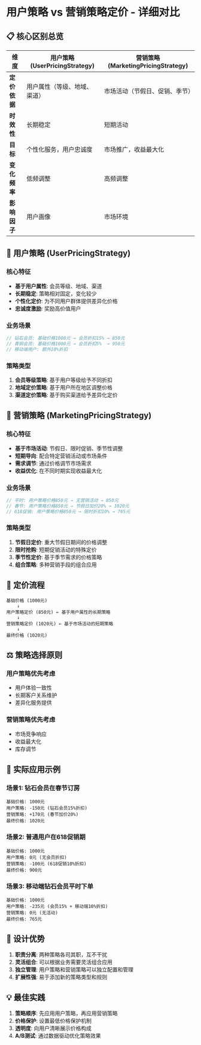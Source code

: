 # 用户策略 vs 营销策略定价 - 详细对比

## 📋 核心区别总览

| 维度 | 用户策略 (UserPricingStrategy) | 营销策略 (MarketingPricingStrategy) |
|------|-------------------------------|-----------------------------------|
| **定价依据** | 用户属性（等级、地域、渠道） | 市场活动（节假日、促销、季节） |
| **时效性** | 长期稳定 | 短期活动 |
| **目标** | 个性化服务，用户忠诚度 | 市场推广，收益最大化 |
| **变化频率** | 低频调整 | 高频调整 |
| **影响因子** | 用户画像 | 市场环境 |

## 🎯 用户策略 (UserPricingStrategy)

### 核心特征
- **基于用户属性**: 会员等级、地域、渠道
- **长期稳定**: 策略相对固定，变化较少
- **个性化定价**: 为不同用户群体提供差异化价格
- **忠诚度激励**: 奖励高价值用户

### 业务场景
```java
// 钻石会员: 基础价格1000元 → 会员折扣15% → 850元
// 青铜会员: 基础价格1000元 → 会员折扣5%  → 950元
// 移动端用户: 额外10%折扣
```

### 策略类型
1. **会员等级策略**: 基于用户等级给予不同折扣
2. **地域定价策略**: 基于用户所在地区调整价格
3. **渠道定价策略**: 基于购买渠道给予差异化定价

## 🎪 营销策略 (MarketingPricingStrategy)

### 核心特征
- **基于市场活动**: 节假日、限时促销、季节性调整
- **短期导向**: 配合特定营销活动或市场条件
- **需求调节**: 通过价格调节市场需求
- **收益优化**: 在不同时期实现收益最大化

### 业务场景
```java
// 平时: 用户策略价格850元 → 无营销活动 → 850元
// 春节: 用户策略价格850元 → 节假日加价20% → 1020元
// 618促销: 用户策略价格850元 → 限时折扣10% → 765元
```

### 策略类型
1. **节假日定价**: 重大节假日期间的价格调整
2. **限时抢购**: 短期促销活动的特殊定价
3. **季节性定价**: 基于季节需求的价格策略
4. **组合策略**: 多种营销手段的组合应用

## 🔄 定价流程

```
基础价格 (1000元)
    ↓
用户策略定价 (850元) ← 基于用户属性的长期策略
    ↓  
营销策略定价 (1020元) ← 基于市场活动的短期策略
    ↓
最终价格 (1020元)
```

## ⚖️ 策略选择原则

### 用户策略优先考虑
- 用户体验一致性
- 长期客户关系维护
- 差异化服务提供

### 营销策略优先考虑
- 市场竞争响应
- 收益最大化
- 库存调节

## 🎨 实际应用示例

### 场景1: 钻石会员在春节订房
```
基础价格: 1000元
用户策略: -150元 (钻石会员15%折扣)
营销策略: +170元 (春节加价20%)
最终价格: 1020元
```

### 场景2: 普通用户在618促销期
```
基础价格: 1000元
用户策略: 0元 (无会员折扣)
营销策略: -100元 (618促销10%折扣)
最终价格: 900元
```

### 场景3: 移动端钻石会员平时下单
```
基础价格: 1000元
用户策略: -235元 (会员15% + 移动端10%折扣)
营销策略: 0元 (无活动)
最终价格: 765元
```

## 🚀 设计优势

1. **职责分离**: 两种策略各司其职，互不干扰
2. **灵活组合**: 可以根据业务需要灵活组合应用
3. **独立管理**: 用户策略和营销策略可以独立配置和管理
4. **扩展性强**: 易于添加新的策略类型和规则

## 💡 最佳实践

1. **策略顺序**: 先应用用户策略，再应用营销策略
2. **价格保护**: 设置最低价格保护机制
3. **透明度**: 向用户清晰展示价格构成
4. **A/B测试**: 通过数据驱动优化策略效果